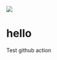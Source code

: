 ![](https://github.com/denleyhsiao/hello/workflows/make/badge.svg?branch=make)

# hello
Test github action
